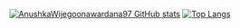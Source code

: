 [![AnushkaWijegoonawardana97 GitHub stats](https://github-readme-stats.vercel.app/api?username=thibautvalour&theme=algolia)](https://github.com/AnushkaWijegoonawardana97/github-readme-stats) [![Top Langs](https://github-readme-stats.vercel.app/api/top-langs/?username=thibautvalour&layout=compact&theme=vision-friendly-dark)](https://github.com/anuraghazra/github-readme-stats)
